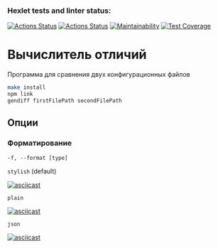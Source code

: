 ### Hexlet tests and linter status:
[![Actions Status](https://github.com/dsgnfox/frontend-project-lvl2/workflows/hexlet-check/badge.svg)](https://github.com/dsgnfox/frontend-project-lvl2/actions)
[![Actions Status](https://github.com/dsgnfox/frontend-project-lvl2/workflows/Node_CI/badge.svg)](https://github.com/dsgnfox/frontend-project-lvl2/actions//workflows/CI.yml)
[![Maintainability](https://api.codeclimate.com/v1/badges/5c6d5b1c86c1ebcacd7c/maintainability)](https://codeclimate.com/github/dsgnfox/frontend-project-lvl2/maintainability)
[![Test Coverage](https://api.codeclimate.com/v1/badges/5c6d5b1c86c1ebcacd7c/test_coverage)](https://codeclimate.com/github/dsgnfox/frontend-project-lvl2/test_coverage)

# Вычислитель отличий
Программа для сравнения двух конфигурационных файлов
```bash
make install
npm link
gendiff firstFilePath secondFilePath
```

## Опции
### Форматирование
`-f, --format [type]`


`stylish` (default)

[![asciicast](https://asciinema.org/a/8rzXBkslISFnaryj9bMQHysjK.svg)](https://asciinema.org/a/8rzXBkslISFnaryj9bMQHysjK)


`plain`

[![asciicast](https://asciinema.org/a/j2AZWd7Gca5PX17WAgMYGcdKP.svg)](https://asciinema.org/a/j2AZWd7Gca5PX17WAgMYGcdKP)

`json`

[![asciicast](https://asciinema.org/a/id63v1U0m6dfe6FPLQ5caKLuA.svg)](https://asciinema.org/a/id63v1U0m6dfe6FPLQ5caKLuA)
